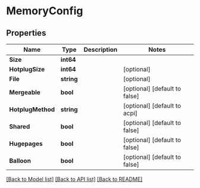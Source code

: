 # MemoryConfig

## Properties

Name | Type | Description | Notes
------------ | ------------- | ------------- | -------------
**Size** | **int64** |  | 
**HotplugSize** | **int64** |  | [optional] 
**File** | **string** |  | [optional] 
**Mergeable** | **bool** |  | [optional] [default to false]
**HotplugMethod** | **string** |  | [optional] [default to acpi]
**Shared** | **bool** |  | [optional] [default to false]
**Hugepages** | **bool** |  | [optional] [default to false]
**Balloon** | **bool** |  | [optional] [default to false]

[[Back to Model list]](../README.md#documentation-for-models) [[Back to API list]](../README.md#documentation-for-api-endpoints) [[Back to README]](../README.md)


